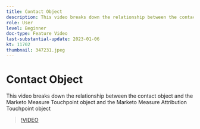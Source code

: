 ```yaml
---
title: Contact Object
description: This video breaks down the relationship between the contact object and the Marketo Measure Touchpoint object and the Marketo Measure Attribution Touchpoint object
role: User
level: Beginner
doc-type: Feature Video
last-substantial-update: 2023-01-06
kt: 11702
thumbnail: 347231.jpeg
---
```


# Contact Object

This video breaks down the relationship between the contact object and the Marketo Measure Touchpoint object and the Marketo Measure Attribution Touchpoint object

>[!VIDEO](https://video.tv.adobe.com/v/347231/?quality=12&learn=on)
